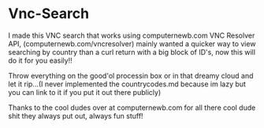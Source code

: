 # Vnc-Search
I made this VNC search that works using computernewb.com VNC Resolver API, (computernewb.com/vncresolver)
mainly wanted a quicker way to view searching by country than a curl return with a big block of ID's, now this will do it for you easily!!

Throw everything on the good'ol processin box or in that dreamy cloud and let it rip...(I never implemented the countrycodes.md because im lazy but you can link to it if you put it out there publicly)

Thanks to the cool dudes over at computernewb.com for all there cool dude shit they always put out, always fun stuff! 
